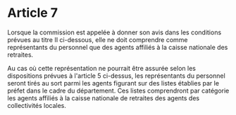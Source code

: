 # Article 7

Lorsque la commission est appelée à donner son avis dans les conditions prévues au titre II ci-dessous, elle ne doit comprendre comme représentants du personnel que des agents affiliés à la caisse nationale des retraites.

Au cas où cette représentation ne pourrait être assurée selon les dispositions prévues à l'article 5 ci-dessus, les représentants du personnel seront tirés au sort parmi les agents figurant sur des listes établies par le   préfet dans le cadre du département. Ces listes comprendront par catégorie les agents affiliés à la caisse nationale de retraites des agents des collectivités locales.

